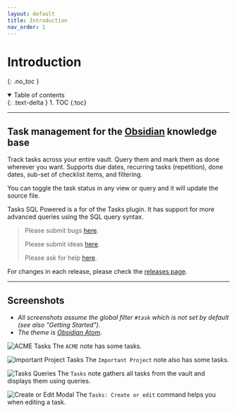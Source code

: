 ```yaml
---
layout: default
title: Introduction
nav_order: 1
---
```


# Introduction

{: .no_toc }

<details open markdown="block">
  <summary>
    Table of contents
  </summary>
  {: .text-delta }
1. TOC
{:toc}
</details>

---

## Task management for the [Obsidian](https://obsidian.md/) knowledge base

Track tasks across your entire vault.
Query them and mark them as done wherever you want.
Supports due dates, recurring tasks (repetition), done dates, sub-set of checklist items, and filtering.

You can toggle the task status in any view or query and it will update the source file.

Tasks SQL Powered is a for of the Tasks plugin. It has support for more advanced queries using the SQL query syntax.

> Please submit bugs [here](https://github.com/sytone/obsidian-tasks-x/issues).
>
> Please submit ideas [here](https://github.com/sytone/obsidian-tasks-x/discussions/categories/ideas).
>
> Please ask for help [here](https://github.com/sytone/obsidian-tasks-x/discussions/categories/q-a).

For changes in each release, please check the [releases page](https://github.com/sytone/obsidian-tasks-x/releases).

---

## Screenshots

- *All screenshots assume the global filter `#task` which is not set by default (see also "Getting Started").*
- *The theme is [Obsidian Atom](https://github.com/kognise/obsidian-atom).*

![ACME Tasks](https://github.com/sytone/obsidian-tasks-x/raw/main-tasks-sql/docs/screenshots/acme.png)
The `ACME` note has some tasks.

![Important Project Tasks](https://github.com/sytone/obsidian-tasks-x/raw/main-tasks-sql/docs/screenshots/important_project.png)
The `Important Project` note also has some tasks.

![Tasks Queries](https://github.com/sytone/obsidian-tasks-x/raw/main-tasks-sql/docs/screenshots/tasks_queries.png)
The `Tasks` note gathers all tasks from the vault and displays them using queries.

![Create or Edit Modal](https://github.com/sytone/obsidian-tasks-x/raw/main-tasks-sql/docs/screenshots/modal.png)
The `Tasks: Create or edit` command helps you when editing a task.
